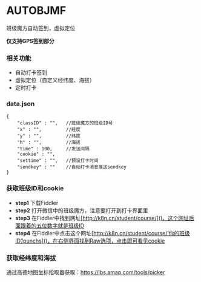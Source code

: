 # AUTOBJMF
班级魔方自动签到，虚拟定位

**仅支持GPS签到部分**

### 相关功能
* 自动打卡签到
* 虚拟定位（自定义经纬度、海拔）
* 定时打卡

### data.json
```
{
    "classID" : "",   //班级魔方的班级ID号
    "x" : "",         //经度
    "y" : "",         //纬度
    "h" : "",         //海拔
    "time" : 100,     //发送间隔
    "cookie" : "",
    "settime" : "",   //预设打卡时间
    "sendkey" : ""    //自动打卡消息推送sendkey
}
```

### 获取班级ID和cookie
* **step1** 下载Fiddler
* **step2** 打开微信中的班级魔方，注意要打开到打卡界面里
* **step3** 在Fiddler中找到网址[http://k8n.cn/student/course/]()，这个网址后面跟着的五位数字就是班级ID
* **step4** 在Fiddler中点击这个网址[http://k8n.cn/student/course/‘你的班级ID’/punchs]()，在右侧界面找到Raw选项，点击即可看见cookie

### 获取经纬度和海拔
通过高德地图坐标拾取器获取：https://lbs.amap.com/tools/picker

